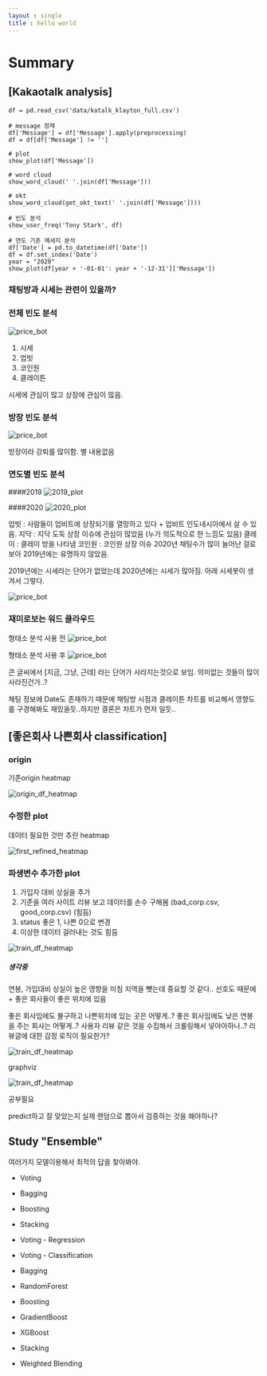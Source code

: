 ```yaml
---
layout : single
title : hello world
---
```


# Summary

## [Kakaotalk analysis]

```
df = pd.read_csv('data/katalk_klayton_full.csv')

# message 정재
df['Message'] = df['Message'].apply(preprocessing)
df = df[df['Message'] != '']

# plot
show_plot(df['Message'])

# word cloud
show_word_cloud(' '.join(df['Message']))

# okt
show_word_cloud(get_okt_text(' '.join(df['Message'])))

# 빈도 분석
show_user_freq('Tony Stark', df)

# 연도 기준 메세지 분석
df['Date'] = pd.to_datetime(df['Date'])
df = df.set_index('Date')
year = "2020"
show_plot(df[year + '-01-01': year + '-12-31']['Message'])
```

### 채팅방과 시세는 관련이 있을까?

### 전체 빈도 분석
![price_bot](./katalk/image/total_plot.png)

1. 시세 
2. 업빗 
3. 코인원 
4. 클레이튼

시세에 관심이 많고 상장에 관심이 많음.

### 방장 빈도 분석
![price_bot](./katalk/image/tony_plot.png)

방장이라 강퇴를 많이함. 별 내용없음 

### 연도별 빈도 분석

####2019
![2019_plot](./katalk/image/2019_plot.png)

####2020
![2020_plot](./katalk/image/2020_plot.png)

업빗 : 사람들이 업비트에 상장되기를 열망하고 있다 + 업비트 인도네시아에서 살 수 있음.
지닥 : 지닥 도둑 상장 이슈에 관심이 많았음 (누가 의도적으로 한 느낌도 있음)
클레이 : 클레이 방을 나타냄
코인원 : 코인원 상장 이슈
2020년 채팅수가 많이 늘어난 걸로 보아 2019년에는 유명하지 않았음.

2019년에는 시세라는 단어가 없었는데 2020년에는 시세가 많아짐. 아래 시세봇이 생겨서 그렇다.

![price_bot](./katalk/image/price_bot.png)

### 재미로보는 워드 클라우드 

형태소 분석 사용 전
![price_bot](./katalk/image/wordcloud_without_axisoff.png)

형태소 분석 사용 후
![price_bot](./katalk/image/wordcloud_without_axisoff2.png)

큰 글씨에서 [지금, 그냥, 근데] 라는 단어가 사라지는것으로 보임. 의미없는 것들이 많이 사라진건가..?

채팅 정보에 Date도 존재하기 때문에 채팅방 시점과 클레이튼 차트를 비교해서 영향도를 구경해봐도 재밌을듯..하지만 결론은 차트가 먼저 일듯.. 


## [좋은회사 나쁜회사 classification]

### origin

기존origin heatmap 

![origin_df_heatmap](eda/image/origin_df_heatmap.png)
 

### 수정한 plot

데이터 필요한 것만 추린 heatmap

![first_refined_heatmap](eda/image/first_refined_heatmap.png)

### 파생변수 추가한 plot

1. 가입자 대비 상실을 추가
2. 기준을 여러 사이트 리뷰 보고 데이터를 손수 구해봄 (bad_corp.csv, good_corp.csv) (힘듬)
3. status 좋은 1, 나쁜 0으로 변경 
4. 이상한 데이터 걸러내는 것도 힘듬

![train_df_heatmap](eda/image/train_df_heatmap.png)

##### 생각중
연봉, 가입대비 상실이 높은 영향을 미침 
지역을 뺏는데 중요할 것 같다.. 선호도 때문에 + 좋은 회사들이 좋은 위치에 있음

좋은 회사임에도 불구하고 나쁜위치에 있는 곳은 어떻게..?
좋은 회사임에도 낮은 연봉을 주는 회사는 어떻게..?
사용자 리뷰 같은 것을 수집해서 크롤링해서 넣야아하나..? 리뷰글에 대한 감정 로직이 필요한가? 

![train_df_heatmap](eda/image/train_df_heatmap.png)

graphviz

![train_df_heatmap](eda/image/graphviz_tree.png)

공부필요

predict하고 잘 맞았는지 실제 랜덤으로 뽑아서 검증하는 것을 해야하나?


## Study "Ensemble" 

여러가지 모델이용해서 최적의 답을 찾아봐야.

- Voting
- Bagging
- Boosting
- Stacking

- Voting - Regression
- Voting - Classification
- Bagging
- RandomForest
- Boosting
- GradientBoost
- XGBoost
- Stacking
- Weighted Blending




